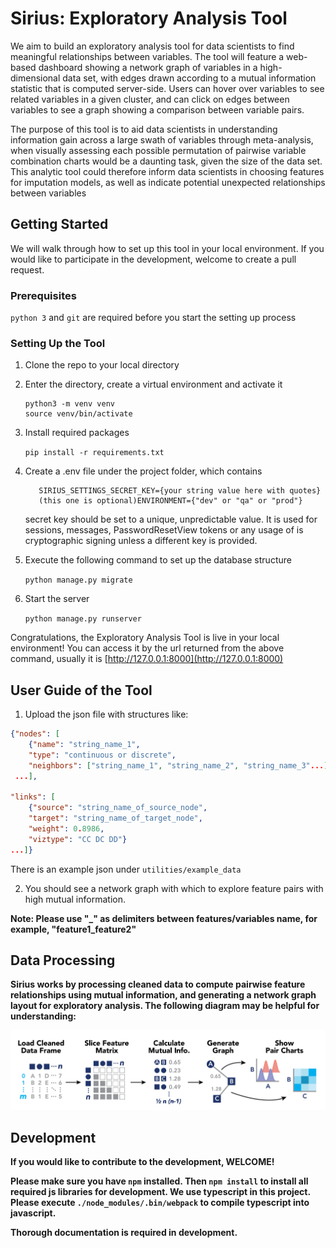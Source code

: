 # Sirius: Exploratory Analysis Tool
We aim to build an exploratory analysis tool for data scientists to find meaningful relationships between variables. The
tool will feature a web-based dashboard showing a network graph of variables in a high-dimensional data set, with edges 
drawn according to a mutual information statistic that is computed server-side. Users can hover over variables to see 
related variables in a given cluster, and can click on edges between variables to see a graph showing a comparison between 
variable pairs.

The purpose of this tool is to aid data scientists in understanding information gain across a large swath of variables 
through meta-analysis, when visually assessing each possible permutation of pairwise variable combination charts would 
be a daunting task, given the size of the data set. This analytic tool could therefore inform data scientists in choosing 
features for imputation models, as well as indicate potential unexpected relationships between variables

## Getting Started
We will walk through how to set up this tool in your local environment. If you would like to participate in the development,
welcome to create a pull request.
### Prerequisites
`python 3` and `git` are required before you start the setting up process
### Setting Up the Tool
1. Clone the repo to your local directory
2. Enter the directory, create a virtual environment and activate it

    ```
    python3 -m venv venv
    source venv/bin/activate
    
    ```
    
3. Install required packages

    ```pip install -r requirements.txt```
4. Create a .env file under the project folder, which contains 
    ```text
       SIRIUS_SETTINGS_SECRET_KEY={your string value here with quotes}
       (this one is optional)ENVIRONMENT={"dev" or "qa" or "prod"}
    ```
    secret key should be set to a unique, unpredictable value. It is used for sessions, messages, PasswordResetView tokens
    or any usage of is cryptographic signing unless a different key is provided.
5. Execute the following command to set up the database structure

    ```python manage.py migrate```    
6. Start the server

    ```python manage.py runserver```
    
Congratulations, the Exploratory Analysis Tool is live in your local environment!
You can access it by the url returned from the above command, usually it is [http://127.0.0.1:8000](http://127.0.0.1:8000)

## User Guide of the Tool

1. Upload the json file with structures like:
```json
{"nodes": [
    {"name": "string_name_1",
    "type": "continuous or discrete",
    "neighbors": ["string_name_1", "string_name_2", "string_name_3"...]}
 ...],
 
"links": [
    {"source": "string_name_of_source_node",
    "target": "string_name_of_target_node",
    "weight": 0.8986,
    "viztype": "CC DC DD"} 
...]}

```
There is an example json under `utilities/example_data`

2. You should see a network graph with which to explore feature pairs with high mutual information.

<b>Note<b>: Please use "_" as delimiters between features/variables name, for example, "feature1_feature2"


## Data Processing

Sirius works by processing cleaned data to compute pairwise feature relationships using mutual information, and generating a network graph layout for exploratory analysis. The following diagram may be helpful for understanding:

![Sirius Data Processing Flowchart](https://raw.githubusercontent.com/compstorylab/sirius/develop/static/documentation/flowchart.png)



## Development
If you would like to contribute to the development, WELCOME!

Please make sure you have `npm` installed.
Then `npm install` to install all required js libraries for development.
We use typescript in this project. Please execute `./node_modules/.bin/webpack` to compile typescript into javascript.

Thorough documentation is required in development.



